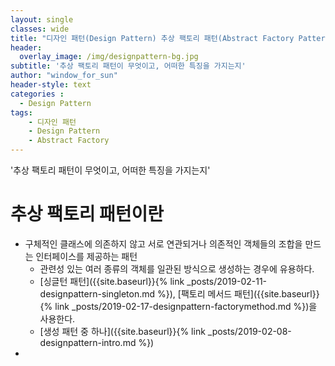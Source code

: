 ```yaml
--- 
layout: single
classes: wide
title: "디자인 패턴(Design Pattern) 추상 팩토리 패턴(Abstract Factory Pattern)"
header:
  overlay_image: /img/designpattern-bg.jpg
subtitle: '추상 팩토리 패턴이 무엇이고, 어떠한 특징을 가지는지'
author: "window_for_sun"
header-style: text
categories :
  - Design Pattern
tags:
    - 디자인 패턴
    - Design Pattern
    - Abstract Factory
---  
```


'추상 팩토리 패턴이 무엇이고, 어떠한 특징을 가지는지'

# 추상 팩토리 패턴이란
- 구체적인 클래스에 의존하지 않고 서로 연관되거나 의존적인 객체들의 조합을 만드는 인터페이스를 제공하는 패턴
	- 관련성 있는 여러 종류의 객체를 일관된 방식으로 생성하는 경우에 유용하다.
	- [싱글턴 패턴]({{site.baseurl}}{% link _posts/2019-02-11-designpattern-singleton.md %}), [팩토리 메서드 패턴]({{site.baseurl}}{% link _posts/2019-02-17-designpattern-factorymethod.md %})을 사용한다.
	- [생성 패턴 중 하나]({{site.baseurl}}{% link _posts/2019-02-08-designpattern-intro.md %})
- ![]()